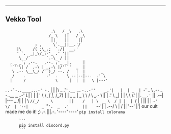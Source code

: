 ----------
Vekko Tool 
----------
                        .\   / _\   .\
                       /_ \   ||   / _\
                        ||    ||    ||
                 ; ,     \`.__||__.'/
         |\     /( ;\_.;  `./|  __.'
         ' `.  _|_\/_;-'_ .' '||
          \ _/`       `.-\_ / ||      _
      , _ _`; ,--.   ,--. ;'_ _|,     |
      '`''\| /  ,-\ | _,-\ |/''`'  _  |
       \ .-- \__\_/ /` )_/ --. /   |  |       _
       /    .         -'  .    \ --|--|--.  .' \
      |     /             \     |  |  |   \ |---'
   .   .  -' `-..____...-' `-  .   |  |    |\  _
.'`'.__ `._      `-..-''    _.'|   |  | _  | `-'      _
 \ .--.`.  `-..__    _,..-'   L|   |    |             |
  '    \ \      _,| |,_      /_7)  |    |   _       _ |  _
        \ \    /       \ _.-'/||        | .' \     _| |  |
         \ \  /.'|   |`.__.'` ||     .--| |--- _   /| |  |
          \ `//_/     \       ||    /   | \  _ \  / | |  |
           `/ \|       |      ||   |    |  `-'  \/  | '--|      _
            `"`'.  _  .'      ||    `--'|                |   .--/
                 \ | /        ||                         '--'
                  |'|  our cult        made me do it! ;)
               .-.|||.-.
              '----"----'
            ```
            pip install colorama 
            ```
           
          ```
          pip install discord.py
          ```
          
